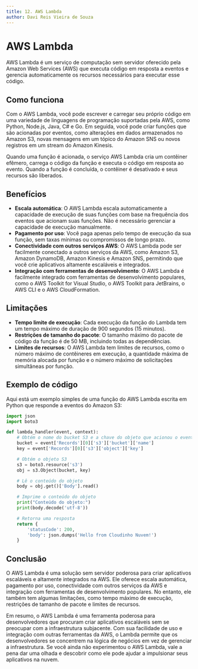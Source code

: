 ```yaml
---
title: 12. AWS Lambda
author: Davi Reis Vieira de Souza
---
```


# AWS Lambda

AWS Lambda é um serviço de computação sem servidor oferecido pela Amazon Web Services (AWS) que executa código em resposta a eventos e gerencia automaticamente os recursos necessários para executar esse código.

## Como funciona

Com o AWS Lambda, você pode escrever e carregar seu próprio código em uma variedade de linguagens de programação suportadas pela AWS, como Python, Node.js, Java, C# e Go. Em seguida, você pode criar funções que são acionadas por eventos, como alterações em dados armazenados no Amazon S3, novas mensagens em um tópico do Amazon SNS ou novos registros em um stream do Amazon Kinesis.

Quando uma função é acionada, o serviço AWS Lambda cria um contêiner efêmero, carrega o código da função e executa o código em resposta ao evento. Quando a função é concluída, o contêiner é desativado e seus recursos são liberados.

## Benefícios

- **Escala automática**: O AWS Lambda escala automaticamente a capacidade de execução de suas funções com base na frequência dos eventos que acionam suas funções. Não é necessário gerenciar a capacidade de execução manualmente.
- **Pagamento por uso**: Você paga apenas pelo tempo de execução da sua função, sem taxas mínimas ou compromissos de longo prazo.
- **Conectividade com outros serviços AWS**: O AWS Lambda pode ser facilmente conectado a outros serviços da AWS, como Amazon S3, Amazon DynamoDB, Amazon Kinesis e Amazon SNS, permitindo que você crie aplicativos altamente escaláveis e integrados.
- **Integração com ferramentas de desenvolvimento**: O AWS Lambda é facilmente integrado com ferramentas de desenvolvimento populares, como o AWS Toolkit for Visual Studio, o AWS Toolkit para JetBrains, o AWS CLI e o AWS CloudFormation.

## Limitações

- **Tempo limite de execução**: Cada execução da função do Lambda tem um tempo máximo de duração de 900 segundos (15 minutos).
- **Restrições de tamanho do pacote**: O tamanho máximo do pacote de código da função é de 50 MB, incluindo todas as dependências.
- **Limites de recursos**: O AWS Lambda tem limites de recursos, como o número máximo de contêineres em execução, a quantidade máxima de memória alocada por função e o número máximo de solicitações simultâneas por função.

## Exemplo de código

Aqui está um exemplo simples de uma função do AWS Lambda escrita em Python que responde a eventos do Amazon S3:

```python
import json
import boto3

def lambda_handler(event, context):
    # Obtém o nome do bucket S3 e a chave do objeto que acionou o evento
    bucket = event['Records'][0]['s3']['bucket']['name']
    key = event['Records'][0]['s3']['object']['key']

    # Obtém o objeto S3
    s3 = boto3.resource('s3')
    obj = s3.Object(bucket, key)

    # Lê o conteúdo do objeto
    body = obj.get()['Body'].read()

    # Imprime o conteúdo do objeto
    print("Conteúdo do objeto:")
    print(body.decode('utf-8'))

    # Retorna uma resposta
    return {
        'statusCode': 200,
        'body': json.dumps('Hello from Cloudinho Nuvem!')
    }
```

## Conclusão

O AWS Lambda é uma solução sem servidor poderosa para criar aplicativos escaláveis e altamente integrados na AWS. Ele oferece escala automática, pagamento por uso, conectividade com outros serviços da AWS e integração com ferramentas de desenvolvimento populares. No entanto, ele também tem algumas limitações, como tempo máximo de execução, restrições de tamanho de pacote e limites de recursos.

Em resumo, o AWS Lambda é uma ferramenta poderosa para desenvolvedores que procuram criar aplicativos escaláveis sem se preocupar com a infraestrutura subjacente. Com sua facilidade de uso e integração com outras ferramentas da AWS, o Lambda permite que os desenvolvedores se concentrem na lógica de negócios em vez de gerenciar a infraestrutura. Se você ainda não experimentou o AWS Lambda, vale a pena dar uma olhada e descobrir como ele pode ajudar a impulsionar seus aplicativos na nuvem.
